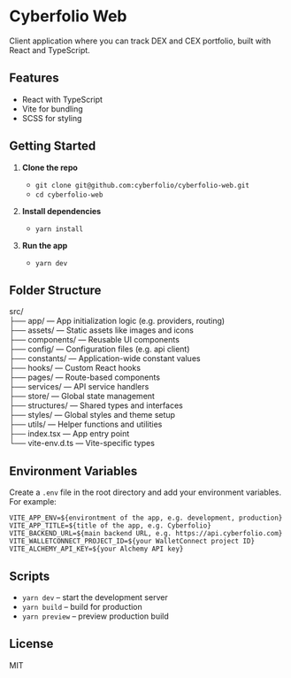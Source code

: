 # Cyberfolio Web

Client application where you can track DEX and CEX portfolio, built with React and TypeScript.

## Features

- React with TypeScript
- Vite for bundling
- SCSS for styling

## Getting Started

1. **Clone the repo**

   - `git clone git@github.com:cyberfolio/cyberfolio-web.git`
   - `cd cyberfolio-web`

2. **Install dependencies**

   - `yarn install`

3. **Run the app**
   - `yarn dev`

## Folder Structure

src/  
 ├── app/ — App initialization logic (e.g. providers, routing)  
 ├── assets/ — Static assets like images and icons  
 ├── components/ — Reusable UI components  
 ├── config/ — Configuration files (e.g. api client)  
 ├── constants/ — Application-wide constant values  
 ├── hooks/ — Custom React hooks  
 ├── pages/ — Route-based components  
 ├── services/ — API service handlers  
 ├── store/ — Global state management  
 ├── structures/ — Shared types and interfaces  
 ├── styles/ — Global styles and theme setup  
 ├── utils/ — Helper functions and utilities  
 ├── index.tsx — App entry point  
 └── vite-env.d.ts — Vite-specific types

## Environment Variables

Create a `.env` file in the root directory and add your environment variables. For example:

```env
VITE_APP_ENV=${environtment of the app, e.g. development, production}
VITE_APP_TITLE=${title of the app, e.g. Cyberfolio}
VITE_BACKEND_URL=${main backend URL, e.g. https://api.cyberfolio.com}
VITE_WALLETCONNECT_PROJECT_ID=${your WalletConnect project ID}
VITE_ALCHEMY_API_KEY=${your Alchemy API key}

```

## Scripts

- `yarn dev` – start the development server
- `yarn build` – build for production
- `yarn preview` – preview production build

## License

MIT
